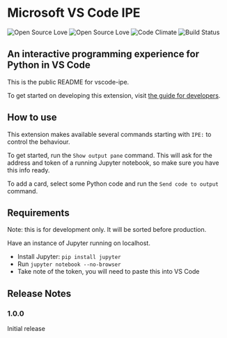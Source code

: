 # Microsoft VS Code IPE
![Open Source Love](https://badges.frapsoft.com/os/v1/open-source.svg?v=102)
![Open Source Love](https://badges.frapsoft.com/os/mit/mit.svg?v=102)
![Code Climate](https://codeclimate.com/github/boennemann/badges.svg)
![Build Status](https://semaphoreapp.com/api/v1/projects/d4cca506-99be-44d2-b19e-176f36ec8cf1/128505/shields_badge.svg)

## An interactive programming experience for Python in VS Code

This is the public README for vscode-ipe.

To get started on developing this extension, visit [the guide for developers](DEVELOPING.md).

## How to use

This extension makes available several commands starting with `IPE:` to control the behaviour.

To get started, run the `Show output pane` command. This will ask for the address and token of a running Jupyter notebook, so make sure you have this info ready.

To add a card, select some Python code and run the `Send code to output` command.

## Requirements

Note: this is for development only. It will be sorted before production.

Have an instance of Jupyter running on localhost.

* Install Jupyter: `pip install jupyter`
* Run `jupyter notebook --no-browser`
* Take note of the token, you will need to paste this into VS Code

## Release Notes

### 1.0.0

Initial release

